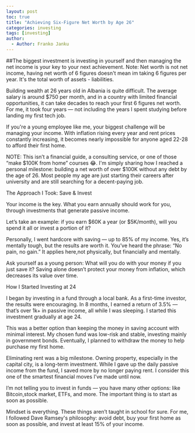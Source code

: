 ```yaml
---
layout: post
toc: true
title: "Achieving Six-Figure Net Worth by Age 26"
categories: investing
tags: [investing] 
author:
  - Author: Franko Janku
---
```


##The biggest investment is investing in yourself and then managing the net income is your key to your next achievement.
Note: Net worth is not net income, having net worth of 6 figures doesn't mean im taking 6 figures per year. It's the total worth of assets - liabilities.


Building wealth at 26 years old in Albania is quite difficult. The average salary is around $750 per month, and in a country with limited financial opportunities, it can take decades to reach your first 6 figures net worth. 
For me, it took four years — not including the years I spent studying before landing my first tech job.

If you're a young employee like me, your biggest challenge will be managing your income. With inflation rising every year and rent prices constantly increasing, it becomes nearly impossible for anyone aged 22-28 to afford their first home.

NOTE: This isn’t a financial guide, a consulting service, or one of those “make $100K from home” courses 😂. 
I'm simply sharing how I reached a personal milestone: building a net worth of over $100K without any debt by the age of 26. Most people my age are just starting their careers after university and are still searching for a decent-paying job.

The Approach I Took: Save & Invest

Your income is the key. What you earn annually should work for you, through investments that generate passive income.

Let’s take an example: if you earn $60K a year (or $5K/month), will you spend it all or invest a portion of it?

Personally, I went hardcore with saving — up to 85% of my income. Yes, it’s mentally tough, but the results are worth it. You’ve heard the phrase: “No pain, no gain.” It applies here,not physically, but financially and mentally.

Ask yourself as a young person: What will you do with your money if you just save it? Saving alone doesn’t protect your money from inflation, which decreases its value over time.

How I Started Investing at 24

I began by investing in a fund through a local bank. As a first-time investor, the results were encouraging. In 8 months, I earned a return of 3.5% — that’s over 1k+ in passive income, all while I was sleeping. I started this investment gradually at age 24.

This was a better option than keeping the money in saving account with minimal interest. My chosen fund was low-risk and stable, investing mainly in government bonds. Eventually, I planned to withdraw the money to help purchase my first home.

Eliminating rent was a big milestone. Owning property, especially in the capital city, is a long-term investment. While I gave up the daily passive income from the fund, I saved more by no longer paying rent. I consider this one of the smartest financial moves I’ve made until now.

I’m not telling you to invest in funds — you have many other options: like Bitcoin,stock market, ETFs, and more. The important thing is to start as soon as possible.

Mindset is everything. These things aren’t taught in school for sure. For me, I followed Dave Ramsey's philosophy: avoid debt, buy your first home as soon as possible, and invest at least 15% of your income.
